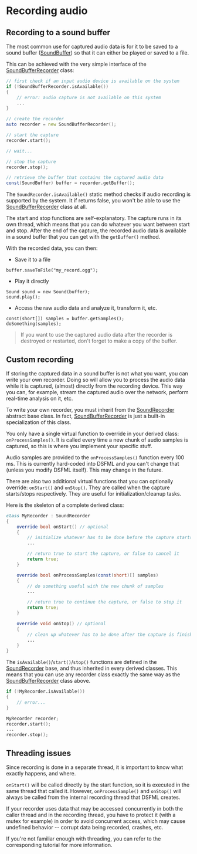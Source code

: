 Recording audio
=====

Recording to a sound buffer
---

The most common use for captured audio data is for it to be saved to a sound buffer ([SoundBuffer](https://github.com/Jebbs/DSFML/tree/master/src/dsfml/audio/soundbuffer.d)) so that it can either be played or saved to a file.

This can be achieved with the very simple interface of the [SoundBufferRecorder](https://github.com/Jebbs/DSFML/tree/master/src/dsfml/audio/soundbufferrecorder.d) class:

```D
// first check if an input audio device is available on the system
if (!SoundBufferRecorder.isAvailable())
{
    // error: audio capture is not available on this system
    ...
}

// create the recorder
auto recorder = new SoundBufferRecorder();

// start the capture
recorder.start();

// wait...

// stop the capture
recorder.stop();

// retrieve the buffer that contains the captured audio data
const(SoundBuffer) buffer = recorder.getBuffer();
```

The `SoundRecorder.isAvailable()` static method checks if audio recording is supported by the system. It if returns false, you won't be able to use the [SoundBufferRecorder](https://github.com/Jebbs/DSFML/tree/master/src/dsfml/audio/soundbufferrecorder.d) class at all.

The start and stop functions are self-explanatory. The capture runs in its own thread, which means that you can do whatever you want between start and stop. After the end of the capture, the recorded audio data is available in a sound buffer that you can get with the `getBuffer()` method.

With the recorded data, you can then:

+ Save it to a file
```
buffer.saveToFile("my_record.ogg");
```

+ Play it directly
```
Sound sound = new Sound(buffer);
sound.play();
```
+ Access the raw audio data and analyze it, transform it, etc.
```
const(short[]) samples = buffer.getSamples();
doSomething(samples);
```

> If you want to use the captured audio data after the recorder is destroyed or restarted, don't forget to make a copy of the buffer.

Custom recording
---

If storing the captured data in a sound buffer is not what you want, you can write your own recorder. Doing so will allow you to process the audio data while it is captured, (almost) directly from the recording device. This way you can, for example, stream the captured audio over the network, perform real-time analysis on it, etc.

To write your own recorder, you must inherit from the [SoundRecorder](https://github.com/Jebbs/DSFML/tree/master/src/dsfml/audio/soundrecorder.d) abstract base class. In fact, [SoundBufferRecorder](https://github.com/Jebbs/DSFML/tree/master/src/dsfml/audio/soundbufferrecorder.d) is just a built-in specialization of this class.

You only have a single virtual function to override in your derived class: `onProcessSamples()`. It is called every time a new chunk of audio samples is captured, so this is where you implement your specific stuff.

Audio samples are provided to the `onProcessSamples()` function every 100 ms. This is currently hard-coded into DSFML and you can't change that (unless you modify DSFML itself). This may change in the future.

There are also two additional virtual functions that you can optionally override: `onStart()` and `onStop()`. They are called when the capture starts/stops respectively. They are useful for initialization/cleanup tasks.

Here is the skeleton of a complete derived class:

```D
class MyRecorder : SoundRecorder
{
    override bool onStart() // optional
    {
        // initialize whatever has to be done before the capture starts
        ...

        // return true to start the capture, or false to cancel it
        return true;
    }

    override bool onProcessSamples(const(short)[] samples)
    {
        // do something useful with the new chunk of samples
        ...

        // return true to continue the capture, or false to stop it
        return true;
    }

    override void onStop() // optional
    {
        // clean up whatever has to be done after the capture is finished
        ...
    }
}
```

The `isAvailable()`/`start()`/`stop()` functions are defined in the [SoundRecorder](https://github.com/Jebbs/DSFML/tree/master/src/dsfml/audio/soundrecorder.d) base, and thus inherited in every derived classes. This means that you can use any recorder class exactly the same way as the [SoundBufferRecorder](https://github.com/Jebbs/DSFML/tree/master/src/dsfml/audio/soundbufferrecorder.d) class above.

```D
if (!MyRecorder.isAvailable())
{
    // error...
}

MyRecorder recorder;
recorder.start();
...
recorder.stop();
```

Threading issues
---

Since recording is done in a separate thread, it is important to know what exactly happens, and where.

`onStart()` will be called directly by the start function, so it is executed in the same thread that called it. However, `onProcessSample()` and `onStop()` will always be called from the internal recording thread that DSFML creates.

If your recorder uses data that may be accessed concurrently in both the caller thread and in the recording thread, you have to protect it (with a mutex for example) in order to avoid concurrent access, which may cause undefined behavior -- corrupt data being recorded, crashes, etc.

If you're not familiar enough with threading, you can refer to the corresponding tutorial for more information.
